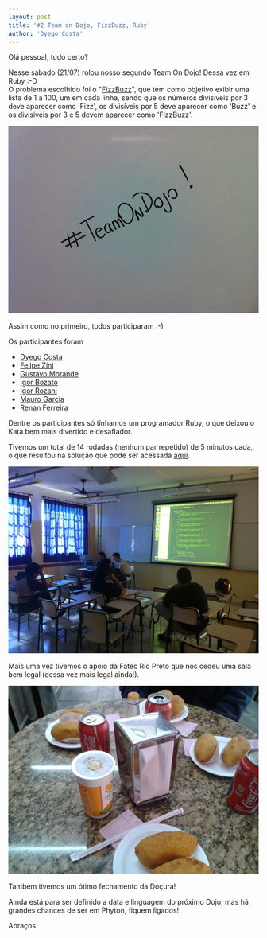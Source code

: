```yaml
--- 
layout: post
title: '#2 Team on Dojo, FizzBuzz, Ruby'
author: 'Dyego Costa'
---
```


Olá pessoal, tudo certo?


Nesse sábado (21/07) rolou nosso segundo Team On Dojo! Dessa vez em Ruby :-D  
O problema escolhido foi o "[FizzBuzz][FizzBuzzDojoPuzzles]", que tem como objetivo exibir uma lista de 1 a 100, um em cada linha, sendo que os números divisíveis por 3 deve aparecer como 'Fizz', os divisíveis por 5 deve aparecer como 'Buzz' e os divisíveis por 3 e 5 devem aparecer como 'FizzBuzz'.

<img alt="" src="/images/fizzbuzz_1.JPG" class="post_img"/>

Assim como no primeiro, todos participaram	:-)

Os participantes foram

- [Dyego Costa][DyegoCosta]
- [Felipe Zini][FelipeZini]
- [Gustavo Morande][GustavoMorande]
- [Igor Bozato][IgorBozato]
- [Igor Rozani][IgorRozani]
- [Mauro Garcia][MauroGarcia]
- [Renan Ferreira][RenanFerreira]

Dentre os participantes só tínhamos um programador Ruby, o que deixou o Kata bem mais divertido e desafiador.

Tivemos um total de 14 rodadas (nenhum par repetido) de 5 minutos cada, o que resultou na solução que pode ser acessada [aqui][ResultadoUrl].

<img alt="" src="/images/fizzbuzz_2.JPG" class="post_img"/>
<p class="post_img_subtitle">Mais uma vez tivemos o apoio da Fatec Rio Preto que nos cedeu uma sala bem legal (dessa vez mais legal ainda!).</p>

<img alt="" src="/images/fizzbuzz_fechamento.jpg" class="post_img"/>
<p class="post_img_subtitle">Também tivemos um ótimo fechamento da Doçura!</p>


Ainda está para ser definido a data e linguagem do próximo Dojo, mas há grandes chances de ser em Phyton, fiquem ligados!


Abraços

[DyegoCosta]:http://twitter.com/dyegoscosta
[FelipeZini]:http://twitter.com/fzini
[GustavoMorande]:https://www.facebook.com/gusta.morande
[IgorBozato]:http://twitter.com/igorbozato
[IgorRozani]:http://twitter.com/igorrozani
[MauroGarcia]:http://twitter.com/Maur0Garcia
[RenanFerreira]:https://www.facebook.com/renanvalentin.ferreira

[FizzBuzzDojoPuzzles]: http://dojopuzzles.com/problemas/exibe/fizzbuzz/
[ResultadoUrl]:https://github.com/team-room/FizzBuzz